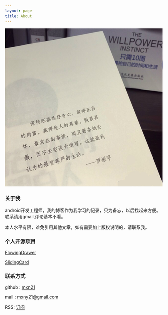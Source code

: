 ```yaml
---
layout: page
title: About
---
```



![](https://raw.githubusercontent.com/mxn21/mxn21.github.io/master/public/img/img126.jpg)


### 关于我

android开发工程师，我的博客作为我学习的记录，只为备忘，以后找起来方便。
联系请用gmail,评论基本不看。

本人水平有限，难免引用其他文章，如有需要加上版权说明的，请联系我。


### 个人开源项目

[FlowingDrawer](https://github.com/mxn21/FlowingDrawer)

[SlidingCard](https://github.com/mxn21/SlidingCard)


### 联系方式

github : [mxn21](https://github.com/mxn21)

mail : mxny21@gmail.com

RSS: [订阅](http://souly.cn/feed.xml)



